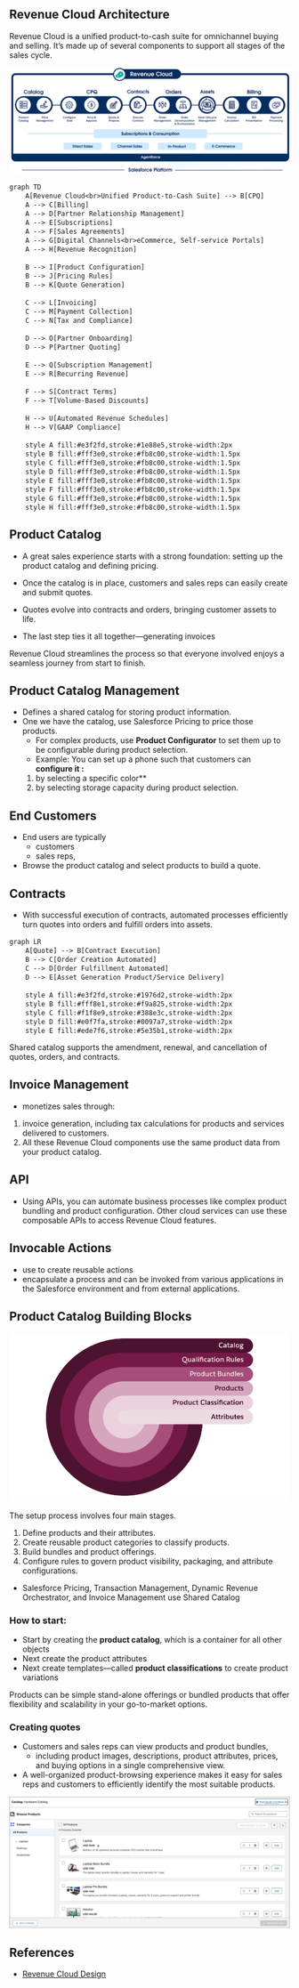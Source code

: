 ## Revenue Cloud Architecture
Revenue Cloud is a unified product-to-cash suite for omnichannel buying and selling. It’s made up of several components to support all stages of the sales cycle.



![revenue cloud arch](img/revc-arch-1.png)

 

```mermaid
graph TD
    A[Revenue Cloud<br>Unified Product-to-Cash Suite] --> B[CPQ]
    A --> C[Billing]
    A --> D[Partner Relationship Management]
    A --> E[Subscriptions]
    A --> F[Sales Agreements]
    A --> G[Digital Channels<br>eCommerce, Self-service Portals]
    A --> H[Revenue Recognition]

    B --> I[Product Configuration]
    B --> J[Pricing Rules]
    B --> K[Quote Generation]

    C --> L[Invoicing]
    C --> M[Payment Collection]
    C --> N[Tax and Compliance]

    D --> O[Partner Onboarding]
    D --> P[Partner Quoting]

    E --> Q[Subscription Management]
    E --> R[Recurring Revenue]

    F --> S[Contract Terms]
    F --> T[Volume-Based Discounts]

    H --> U[Automated Revenue Schedules]
    H --> V[GAAP Compliance]

    style A fill:#e3f2fd,stroke:#1e88e5,stroke-width:2px
    style B fill:#fff3e0,stroke:#fb8c00,stroke-width:1.5px
    style C fill:#fff3e0,stroke:#fb8c00,stroke-width:1.5px
    style D fill:#fff3e0,stroke:#fb8c00,stroke-width:1.5px
    style E fill:#fff3e0,stroke:#fb8c00,stroke-width:1.5px
    style F fill:#fff3e0,stroke:#fb8c00,stroke-width:1.5px
    style G fill:#fff3e0,stroke:#fb8c00,stroke-width:1.5px
    style H fill:#fff3e0,stroke:#fb8c00,stroke-width:1.5px
```

## Product Catalog

- A great sales experience starts with a strong foundation: setting up the product catalog and defining pricing.

- Once the catalog is in place, customers and sales reps can easily create and submit quotes.

-  Quotes evolve into contracts and orders, bringing customer assets to life. 

- The last step ties it all together—generating invoices

Revenue Cloud streamlines the process so that everyone involved enjoys a seamless journey from start to finish.


## Product Catalog Management
-  Defines a shared catalog for storing product information.
- One we have the catalog, use Salesforce Pricing to price those products. 
    - For complex products, use **Product Configurator** to set them up to be configurable during product selection. 
    - Example: You can set up a phone such that customers can **configure it :**
    1. by selecting a specific color**
    2. by selecting storage capacity 
    during product selection.


## End Customers
- End users are typically 
  - customers 
  -  sales reps, 
- Browse the product catalog and select products to build a quote.

## Contracts
- With successful execution of contracts, automated processes efficiently turn quotes into orders and fulfill orders into assets. 

```mermaid
graph LR
    A[Quote] --> B[Contract Execution]
    B --> C[Order Creation Automated]
    C --> D[Order Fulfillment Automated]
    D --> E[Asset Generation Product/Service Delivery]

    style A fill:#e3f2fd,stroke:#1976d2,stroke-width:2px
    style B fill:#fff8e1,stroke:#f9a825,stroke-width:2px
    style C fill:#f1f8e9,stroke:#388e3c,stroke-width:2px
    style D fill:#e0f7fa,stroke:#0097a7,stroke-width:2px
    style E fill:#ede7f6,stroke:#5e35b1,stroke-width:2px
```


Shared catalog supports the amendment, renewal, and cancellation of quotes, orders, and contracts. 

## Invoice Management 
- monetizes sales through:
 1. invoice generation, including tax calculations for products and services delivered to customers.
 2.  All these Revenue Cloud components use the same product data from your product catalog.

## API
- Using APIs, you can automate business processes like complex product bundling and product configuration. Other cloud services can use these composable APIs to access Revenue Cloud features.

##  Invocable Actions
- use to create reusable actions
- encapsulate a process and can be invoked from various applications in the Salesforce environment and from external applications.

## Product Catalog Building Blocks

![Building blocks](img/rev-building-blocks.png)

The setup process involves four main stages.

1. Define products and their attributes.
2. Create reusable product categories to classify products.
3. Build bundles and product offerings.
4. Configure rules to govern product visibility, packaging, and attribute configurations.

- Salesforce Pricing, Transaction Management, Dynamic Revenue Orchestrator, and Invoice Management use Shared Catalog


### How to start:
- Start by creating the **product catalog**, which is a container for all other objects
- Next create the product attributes
- Next create templates—called **product classifications**  to create product variations

Products can be simple stand-alone offerings or bundled products that offer flexibility and scalability in your go-to-market options.


###  Creating quotes
- Customers and sales reps can view products and product bundles,
    -  including product images, descriptions, product attributes, prices, and buying options in a single comprehensive view.
- A well-organized product-browsing experience makes it easy for sales reps and customers to efficiently identify the most suitable products.

![product browsing](img/product-browing.png)





## References

- [Revenue Cloud Design](https://trailhead.salesforce.com/content/learn/modules/revenue-cloud-design/set-up-your-product-offerings)
